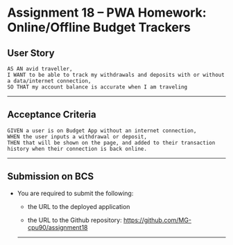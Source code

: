 # Assignment 18 – PWA Homework: Online/Offline Budget Trackers

## User Story

```
AS AN avid traveller,
I WANT to be able to track my withdrawals and deposits with or without a data/internet connection,
SO THAT my account balance is accurate when I am traveling
```
- - -

## Acceptance Criteria

```
GIVEN a user is on Budget App without an internet connection,
WHEN the user inputs a withdrawal or deposit,
THEN that will be shown on the page, and added to their transaction history when their connection is back online.
```
- - -

## Submission on BCS

* You are required to submit the following:

  * the URL to the deployed application

  * the URL to the Github repository: https://github.com/MG-cpu90/assignment18

  - - -
